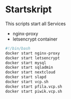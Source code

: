 # Startskript
This scripts start all Services

- nginx-proxy
- letsencrypt container


``` bash
#!/bin/bash
docker start nginx-proxy
docker start letsencrypt
docker start mysql
docker start sqladmin
docker start nextcloud
docker start slapd
docker start vcp.sh
docker start pfila.vcp.sh
docker start piwik.vcp.sh
```
